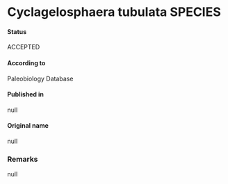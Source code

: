 Cyclagelosphaera tubulata SPECIES
=======

#### Status
ACCEPTED

#### According to
Paleobiology Database

#### Published in
null

#### Original name
null

### Remarks
null